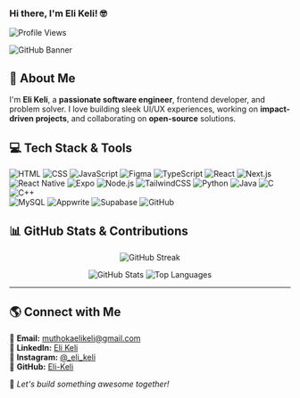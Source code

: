 ### Hi there, I'm Eli Keli! 🤓

![Profile Views](https://komarev.com/ghpvc/?username=Eli-Keli&style=flat-square)

![GitHub Banner](https://readme-typing-svg.herokuapp.com?color=%23F7A41D&center=true&vCenter=true&lines=Software+Engineer+%7C+Frontend+Dev+%7C+Mobile+Dev+%7C+Hackathon+Winner)

## 🚀 About Me

I'm **Eli Keli**, a **passionate software engineer**, frontend developer, and problem solver. I love building sleek UI/UX experiences, working on **impact-driven projects**, and collaborating on **open-source** solutions. 

## 💻 Tech Stack & Tools

![HTML](https://img.shields.io/badge/-HTML-orange?style=for-the-badge&logo=html5&logoColor=white)
![CSS](https://img.shields.io/badge/-CSS-blue?style=for-the-badge&logo=css3&logoColor=white)
![JavaScript](https://img.shields.io/badge/-JavaScript-yellow?style=for-the-badge&logo=javascript&logoColor=black)
![Figma](https://img.shields.io/badge/-Figma-F24E1E?style=for-the-badge&logo=figma&logoColor=white)
![TypeScript](https://img.shields.io/badge/-TypeScript-blue?style=for-the-badge&logo=typescript&logoColor=white)
![React](https://img.shields.io/badge/-React-black?style=for-the-badge&logo=react)
![Next.js](https://img.shields.io/badge/-Next.js-black?style=for-the-badge&logo=next.js&logoColor=white)
![React Native](https://img.shields.io/badge/-React%20Native-blue?style=for-the-badge&logo=react&logoColor=white)
![Expo](https://img.shields.io/badge/-Expo-000020?style=for-the-badge&logo=expo&logoColor=white)
![Node.js](https://img.shields.io/badge/-Node.js-green?style=for-the-badge&logo=node.js&logoColor=white)
![TailwindCSS](https://img.shields.io/badge/-TailwindCSS-teal?style=for-the-badge&logo=tailwind-css)
![Python](https://img.shields.io/badge/-Python-blue?style=for-the-badge&logo=python&logoColor=yellow)
![Java](https://img.shields.io/badge/-Java-red?style=for-the-badge&logo=java&logoColor=white)
![C](https://img.shields.io/badge/-C-blue?style=for-the-badge&logo=c&logoColor=white)  
![C++](https://img.shields.io/badge/-C%2B%2B-blue?style=for-the-badge&logo=c%2B%2B&logoColor=white)  
![MySQL](https://img.shields.io/badge/-MySQL-orange?style=for-the-badge&logo=mysql&logoColor=white)
![Appwrite](https://img.shields.io/badge/-Appwrite-F02E65?style=for-the-badge&logo=appwrite&logoColor=white)
![Supabase](https://img.shields.io/badge/-Supabase-3ECF8E?style=for-the-badge&logo=supabase&logoColor=white)
![GitHub](https://img.shields.io/badge/-GitHub-181717?style=for-the-badge&logo=github)

## 📊 GitHub Stats & Contributions

<p align="center">
  <img src="https://github-readme-streak-stats.herokuapp.com/?user=Eli-Keli&theme=tokyonight" alt="GitHub Streak" />
</p>

<p align="center">
  <img src="https://github-readme-stats.vercel.app/api?username=Eli-Keli&show_icons=true&theme=radical" alt="GitHub Stats"/>
  <img src="https://github-readme-stats.vercel.app/api/top-langs/?username=Eli-Keli&layout=compact&theme=radical" alt="Top Languages"/>
</p>

---

## 🌎 Connect with Me

💌 **Email:** [muthokaelikeli@gmail.com](mailto:muthokaelikeli@gmail.com)  
🔗 **LinkedIn:** [Eli Keli](https://www.linkedin.com/in/eli-keli/)  
📸 **Instagram:** [@_eli_keli](https://www.instagram.com/_eli_keli)  
📌 **GitHub:** [Eli-Keli](https://github.com/Eli-Keli)  

🚀 *Let's build something awesome together!*
